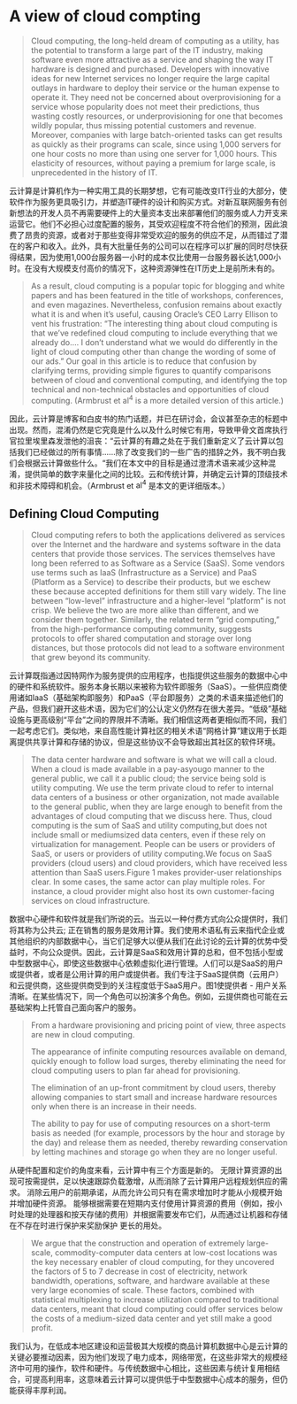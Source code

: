 # A view of cloud compting



> Cloud computing, the long-held dream of computing as a utility, has the potential to transform a large part of the IT industry, making software even more attractive as a service and shaping the way IT hardware is designed and purchased. Developers with innovative ideas for new Internet services no longer require the large capital outlays in hardware to deploy their service or the human expense to operate it. They need not be concerned about overprovisioning for a service whose popularity does not meet their predictions, thus wasting costly resources, or underprovisioning for one that becomes wildly popular, thus missing potential customers and revenue. Moreover, companies with large batch-oriented tasks can get results as quickly as their programs can scale, since using 1,000 servers for one hour costs no more than using one server for 1,000 hours. This elasticity of resources, without paying a premium for large scale, is unprecedented in the history of IT.

云计算是计算机作为一种实用工具的长期梦想，它有可能改变IT行业的大部分，使软件作为服务更具吸引力，并塑造IT硬件的设计和购买方式。对新互联网服务有创新想法的开发人员不再需要硬件上的大量资本支出来部署他们的服务或人力开支来运营它。他们不必担心过度配置的服务，其受欢迎程度不符合他们的预测，因此浪费了昂贵的资源，或者对于那些变得非常受欢迎的服务的供应不足，从而错过了潜在的客户和收入。此外，具有大批量任务的公司可以在程序可以扩展的同时尽快获得结果，因为使用1,000台服务器一小时的成本仅比使用一台服务器长达1,000小时。在没有大规模支付高价的情况下，这种资源弹性在IT历史上是前所未有的。

> As a result, cloud computing is a popular topic for blogging and white papers and has been featured in the title of workshops, conferences, and even magazines. Nevertheless, confusion remains about exactly what it is and when it’s useful, causing Oracle’s CEO Larry Ellison to vent his frustration: “The interesting thing about cloud computing is that we’ve redefined cloud computing to include everything that we already do…. I don’t understand what we would do differently in the light of cloud computing other than change the wording of some of our ads.” Our goal in this article is to reduce that confusion by clarifying terms, providing simple figures to quantify comparisons between of cloud and conventional computing, and identifying the top technical and non-technical obstacles and opportunities of cloud computing. (Armbrust et $\mathrm{al}^{4}$ is a more detailed version of this article.)

因此，云计算是博客和白皮书的热门话题，并已在研讨会，会议甚至杂志的标题中出现。然而，混淆仍然是它究竟是什么以及什么时候它有用，导致甲骨文首席执行官拉里埃里森发泄他的沮丧：“云计算的有趣之处在于我们重新定义了云计算以包括我们已经做过的所有事情......除了改变我们的一些广告的措辞之外，我不明白我们会根据云计算做些什么。“我们在本文中的目标是通过澄清术语来减少这种混淆，提供简单的数字来量化之间的比较。云和传统计算，并确定云计算的顶级技术和非技术障碍和机会。（Armbrust et $\mathrm{al}^{4}$ 是本文的更详细版本。）

## Defining Cloud Computing

> Cloud computing refers to both the applications delivered as services over the Internet and the hardware and systems software in the data centers that provide those services. The services themselves have long been referred to as Software as a Service (SaaS). Some vendors use terms such as IaaS (Infrastructure as a Service) and PaaS (Platform as a Service) to describe their products, but we eschew these because accepted definitions for them still vary widely. The line between “low-level” infrastructure and a higher-level “platform” is not crisp. We believe the two are more alike than different, and we consider them together. Similarly, the related term “grid computing,” from the high-performance computing community, suggests protocols to offer shared computation and storage over long distances, but those protocols did not lead to a software environment that grew beyond its community.

云计算既指通过因特网作为服务提供的应用程序，也指提供这些服务的数据中心中的硬件和系统软件。服务本身长期以来被称为软件即服务（SaaS）。一些供应商使用诸如IaaS（基础架构即服务）和PaaS（平台即服务）之类的术语来描述他们的产品，但我们避开这些术语，因为它们的公认定义仍然存在很大差异。“低级”基础设施与更高级别“平台”之间的界限并不清晰。我们相信这两者更相似而不同，我们一起考虑它们。类似地，来自高性能计算社区的相关术语“网格计算”建议用于长距离提供共享计算和存储的协议，但是这些协议不会导致超出其社区的软件环境。

> The data center hardware and software is what we will call a cloud. When a cloud is made available in a pay-asyougo manner to the general public, we call it a public cloud; the service being sold is utility computing. We use the term private cloud to refer to internal data centers of a business or other organization, not made available to the general public, when they are large enough to benefit from the advantages of cloud computing that we discuss here. Thus, cloud computing is the sum of SaaS and utility computing,but does not include small or mediumsized data centers, even if these rely on virtualization for management. People can be users or providers of SaaS, or users or providers of utility computing.We focus on SaaS providers (cloud users) and cloud providers, which have received less attention than SaaS users.Figure 1 makes provider-user relationships clear. In some cases, the same actor can play multiple roles. For instance, a cloud provider might also host its own customer-facing services on cloud infrastructure.

数据中心硬件和软件就是我们所说的云。当云以一种付费方式向公众提供时，我们将其称为公共云; 正在销售的服务是效用计算。我们使用术语私有云来指代企业或其他组织的内部数据中心，当它们足够大以便从我们在此讨论的云计算的优势中受益时，不向公众提供。因此，云计算是SaaS和效用计算的总和，但不包括小型或中型数据中心，即使这些数据中心依赖虚拟化进行管理。人们可以是SaaS的用户或提供者，或者是公用计算的用户或提供者。我们专注于SaaS提供商（云用户）和云提供商，这些提供商受到的关注程度低于SaaS用户。图1使提供者 - 用户关系清晰。在某些情况下，同一个角色可以扮演多个角色。例如，云提供商也可能在云基础架构上托管自己面向客户的服务。

> From a hardware provisioning and pricing point of view, three aspects are new in cloud computing.
>
> The appearance of infinite computing resources available on demand, quickly enough to follow load surges, thereby eliminating the need for cloud computing users to plan far ahead for provisioning.
>
> The elimination of an up-front commitment by cloud users, thereby allowing companies to start small and increase hardware resources only when there is an increase in their needs.
>
> The ability to pay for use of computing resources on a short-term basis as needed (for example, processors by the hour and storage by the day) and release them as needed, thereby rewarding conservation by letting machines and storage go when they are no longer useful.

从硬件配置和定价的角度来看，云计算中有三个方面是新的。
无限计算资源的出现可按需提供，足以快速跟踪负载激增，从而消除了云计算用户远程规划供应的需求。
消除云用户的前期承诺，从而允许公司只有在需求增加时才能从小规模开始并增加硬件资源。
能够根据需要在短期内支付使用计算资源的费用（例如，按小时处理的处理器和按天存储的费用）并根据需要发布它们，从而通过让机器和存储在不存在时进行保护来奖励保护 更长的用处。

> We argue that the construction and operation of extremely large-scale, commodity-computer data centers at low-cost locations was the key necessary enabler of cloud computing, for they uncovered the factors of 5 to 7 decrease in cost of electricity, network bandwidth, operations, software, and hardware available at these very large economies of scale. These factors, combined with statistical multiplexing to increase utilization compared to traditional data centers, meant that cloud computing could offer services below the costs of a medium-sized data center and yet still make a good profit.

我们认为，在低成本地区建设和运营极其大规模的商品计算机数据中心是云计算的关键必要推动因素，因为他们发现了电力成本，网络带宽，在这些非常大的规模经济中可用的操作，软件和硬件。与传统数据中心相比，这些因素与统计复用相结合，可提高利用率，这意味着云计算可以提供低于中型数据中心成本的服务，但仍能获得丰厚利润。

